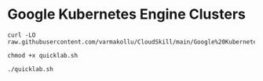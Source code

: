 # Google Kubernetes Engine Clusters


```
curl -LO raw.githubusercontent.com/varmakollu/CloudSkill/main/Google%20Kubernetes%20Engine%20Clusters/quicklab.sh

chmod +x quicklab.sh

./quicklab.sh

```
